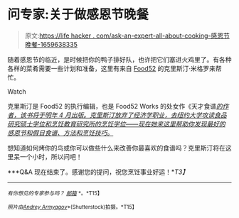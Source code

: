 # 问专家:关于做感恩节晚餐

> 原文:[https://life hacker . com/ask-an-expert-all-about-cooking-感恩节晚餐-1659638335](https://lifehacker.com/ask-an-expert-all-about-cooking-thanksgiving-dinner-1659638335)

随着感恩节的临近，是时候把你的鸭子排好队，也许把它们塞进火鸡里了。有各种各样的菜肴需要一些计划和准备，这里有来自 [Food52](http://food52.com/) 的克里斯汀·米格罗来帮忙。

Watch

克里斯汀是 Food52 的执行编辑，也是 Food52 Works 的处女作《天才食谱[*的作者，该书将于明年 4 月出版。克里斯汀放弃了经济学职业，去纽约大学攻读食品研究硕士学位和烹饪教育研究所的烹饪学位——现在她来这里帮助你发现最好的感恩节和假日食谱、方法和烹饪技巧。*](https://food52.com/provisions/products/1817-genius-recipes-signed-copy-presale)

想知道如何烤你的鸟或你可以做些什么来改善你最喜欢的食谱吗？克里斯汀将在这里呆一个小时，所以问吧！

***Q&A 现在结束了。感谢您的提问，祝您烹饪事业好运！**T3】*

* * *

<small>*有你想见的专家参与吗？*</small> [<small>*邮箱*</small>](mailto:andy@lifehacker.com) <small>*。*T15】</small>

<small>*照片由*</small>[<small>*Andrey Armyagov*</small>](http://www.shutterstock.com/pic-206104519/stock-photo-housewife-prepares-roast-chicken-in-the-oven-view-from-the-inside-of-the-oven-cooking-in-the-oven.html?src=czuLqVrOqDHBik5j2Ea6QQ-1-15)<small>*(Shutterstock)拍摄。*T15】</small>